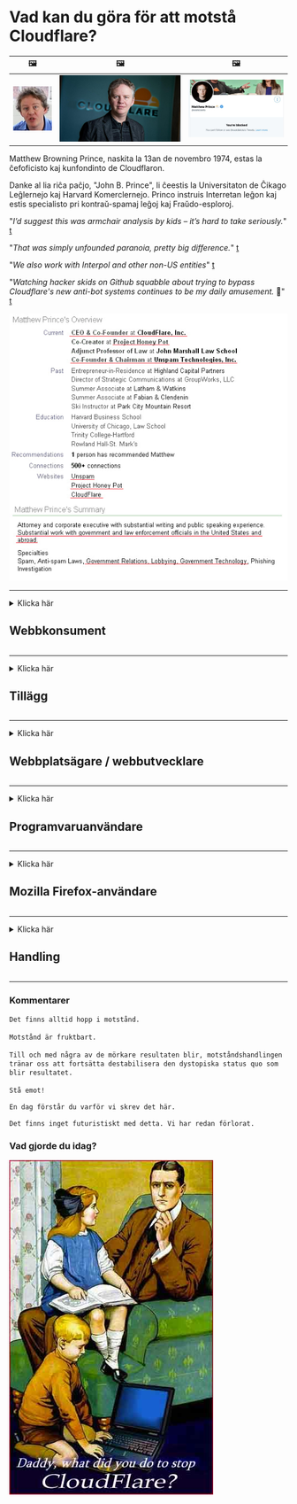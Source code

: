 # Vad kan du göra för att motstå Cloudflare?

| 🖼 | 🖼 | 🖼 |
| --- | --- | --- |
| ![](../image/matthew_prince_teen.jpg) | ![](../image/matthew_prince.jpg) | ![](../image/blockedbymatthewprince.jpg) |


Matthew Browning Prince, naskita la 13an de novembro 1974, estas la ĉefoficisto kaj kunfondinto de Cloudflaron.

Danke al lia riĉa paĉjo, "John B. Prince", li ĉeestis la Universitaton de Ĉikago Leĝlernejo kaj Harvard Komerclernejo.
Princo instruis Interretan leĝon kaj estis specialisto pri kontraŭ-spamaj leĝoj kaj Fraŭdo-esploroj.


"*I’d suggest this was armchair analysis by kids – it’s hard to take seriously.*" [t](https://www.theguardian.com/technology/2015/nov/19/cloudflare-accused-by-anonymous-helping-isis)

"*That was simply unfounded paranoia, pretty big difference.*"  [t](https://twitter.com/xxdesmus/status/992757936123359233)

"*We also work with Interpol and other non-US entities*" [t](https://twitter.com/eastdakota/status/1203028504184360960)

"*Watching hacker skids on Github squabble about trying to bypass Cloudflare's new anti-bot systems continues to be my daily amusement.* 🍿" [t](https://twitter.com/eastdakota/status/1273277839102656515)


![](../image/whoismp.jpg)

---


<details>
<summary>Klicka här

## Webbkonsument
</summary>


- Om webbplatsen du gillar använder Cloudflare, ber dem att inte använda Cloudflare.
  - Det gnäller på sociala medier som Facebook, Reddit, Twitter eller Mastodon gör ingen skillnad. [Åtgärderna är högre än hashtags.](https://twitter.com/phyzonloop/status/1274132092490862594)
  - Försök att kontakta webbplatsägaren om du vill göra dig användbar.

[Sa Cloudflare](https://github.com/Eloston/ungoogled-chromium/issues/783):
```
Vi rekommenderar att du kontaktar administratörerna för de specifika tjänster eller webbplatser som du stöter på och delar med dig av dina erfarenheter.
```

[Om du inte frågar efter det vet webbplatsägaren aldrig detta problem.](../PEOPLE.md)

![](../image/liberapay.jpg)

[Framgångsrikt exempel](https://counterpartytalk.org/t/turn-off-cloudflare-on-counterparty-co-plz/164/5).<br>
Du har ett problem? [Höj din röst nu.](https://github.com/maraoz/maraoz.github.io/issues/1) Exempel nedan.

```
Du hjälper bara företagens censur och massövervakning.
http://crimeflare.eu.org
```

```
Din webbsida ligger i den privata muromgärdade trädgården i CloudFlare.
http://crimeflare.eu.org
```

- Ta dig tid att läsa webbplatsens sekretesspolicy.
  - om webbplatsen ligger bakom Cloudflare eller om webbplatsen använder tjänster anslutna till Cloudflare.

Det måste förklara vad "Cloudflare" är och be om tillstånd att dela dina data med Cloudflare. Underlåtenhet att göra detta kommer att leda till brott mot förtroendet och webbplatsen i fråga bör undvikas.

[Ett godtagbart exempel på integritetspolicy finns här](https://archive.is/bDlTz) ("Subprocessors" > "Entity Name")

```
Jag har läst din integritetspolicy och jag kan inte hitta ordet Cloudflare.
Jag vägrar att dela data med dig om du fortsätter att mata mina data till Cloudflare.
http://crimeflare.eu.org
```

Detta är ett exempel på integritetspolicy som inte har ordet Cloudflare.
[Liberland Jobs](https://archive.is/daKIr) [privacy policy](https://docsend.com/view/feiwyte):

![](../image/cfwontobey.jpg)

Cloudflare har sin egen integritetspolicy.
[Cloudflare älskar doxxing människor.](https://www.reddit.com/r/GamerGhazi/comments/2s64fe/be_wary_reporting_to_cloudflare/)

Här är ett bra exempel på webbplatsens registreringsformulär.
AFAIK, noll webbplats gör detta. Kommer du att lita på dem?

```
Genom att klicka på "Registrera dig för XYZ" godkänner du våra användarvillkor och sekretesspolicy.
Du samtycker också till att dela dina data med Cloudflare och samtycker också till cloudflares sekretesspolicy.
Om Cloudflare läcker din information eller inte låter dig ansluta till våra servrar är det inte vårt fel. [*]

[ Bli Medlem ] [ jag håller inte med ]
```
[*] [PEOPLE.md](../PEOPLE.md)


- Försök att inte använda deras tjänst. Kom ihåg att du övervakas av Cloudflare.
  - ["I'm in your TLS, sniffin' your passworz"](../image/iminurtls.jpg)

- Sök efter annan webbplats. Det finns alternativ och möjligheter på internet!

- Övertyga dina vänner att använda Tor dagligen.
  - Anonymitet bör vara standarden på det öppna internet!
  - [Observera att Tor-projektet ogillar detta projekt.](../HISTORY.md)

</details>

------

<details>
<summary>Klicka här

## Tillägg
</summary>

- Om din webbläsare är Firefox, Tor Browser eller Ungoogled Chromium använder du något av dessa tillägg nedan.
  - Om du vill lägga till ett annat nytt tillägg, fråga om det först.


| namn | Utvecklare | Stöd | Kan blockera | Kan meddela | Chrome |
| -------- | -------- | -------- | -------- | -------- | -------- |
| [Bloku Cloudflaron MITM-Atakon](../subfiles/about.bcma.md) | #Addon | [ ? ](http://crimeflare.eu.org/) | **Ja**     | **Ja**     |  **Ja** |
| [Ĉu ligoj estas vundeblaj al MITM-atako?](../subfiles/about.ismm.md) | #Addon | [ ? ](http://crimeflare.eu.org/) | Nej     | **Ja**     |  **Ja** |
| [Ĉu ĉi tiuj ligoj blokos Tor-uzanton?](../subfiles/about.isat.md) | #Addon | [ ? ](http://crimeflare.eu.org/) | Nej     | **Ja**     |  **Ja** |
| [Block Cloudflare MITM Attack](https://trac.torproject.org/projects/tor/attachment/ticket/24351/block_cloudflare_mitm_attack-1.0.14.1-an%2Bfx.xpi)<br>[**DELETED BY TOR PROJECT**](../HISTORY.md) | nullius | [ ? ](../tool/block_cloudflare_mitm_fx), [Link](http://crimeflare.eu.org/) | **Ja**     | **Ja**     |  Nej |
| [TPRB](http://34ahehcli3epmhbu2wbl6kw6zdfl74iyc4vg3ja4xwhhst332z3knkyd.onion/) | Sw | [ ? ](http://34ahehcli3epmhbu2wbl6kw6zdfl74iyc4vg3ja4xwhhst332z3knkyd.onion/) | **Ja**     | **Ja**     |  Nej |
| [Detect Cloudflare](https://addons.mozilla.org/en-US/firefox/addon/detect-cloudflare/) | Frank Otto | [ ? ](https://github.com/traktofon/cf-detect) | Nej     | **Ja**     |  Nej |
| [True Sight](https://addons.mozilla.org/en-US/firefox/addon/detect-cloudflare-plus/) | claustromaniac | [ ? ](https://github.com/claustromaniac/detect-cloudflare-plus) | Nej     | **Ja**     |  Nej |
| [Which Cloudflare datacenter am I visiting?](https://addons.mozilla.org/en-US/firefox/addon/cf-pop/) | 依云 | [ ? ](https://github.com/lilydjwg/cf-pop) | Nej     | **Ja**     |  Nej |


- "Decentraleyes" kan stoppa anslutningen till "CDNJS (Cloudflare)".
  - Det förhindrar att många förfrågningar når nätverk och tjänar lokala filer för att förhindra att webbplatser går sönder.
  - Utvecklaren svarade: "[very concerning indeed](https://github.com/Synzvato/decentraleyes/issues/236#issuecomment-352049501)", "[widespread usage severely centralizes the web](https://github.com/Synzvato/decentraleyes/issues/251#issuecomment-366752049)"

- [Du kan också ta bort eller misstro Cloudflare-certifikat från din Certificate Authority (CA).](https://www.ssl.com/how-to/remove-root-certificate-firefox/)

</details>

------

<details>
<summary>Klicka här

## Webbplatsägare / webbutvecklare
</summary>


![](../image/word_cloudflarefree.jpg)

- Använd inte Cloudflare-lösning, period.
  - Du kan göra bättre än det, eller hur? [Så här tar du bort Cloudflare-prenumerationer, planer, domäner eller konton.](https://support.cloudflare.com/hc/en-us/articles/200167776-Removing-subscriptions-plans-domains-or-accounts)

| 🖼 | 🖼 |
| --- | --- |
| ![](../image/htmlalertcloudflare.jpg) | ![](../image/htmlalertcloudflare2.jpg) |

- Vill du ha fler kunder? Du vet vad som ska göras. Tips är "över linjen".
  - [Hej, du skrev "Vi tar din integritet på allvar" men jag fick "Fel 403 Förbjuden anonym proxy ej tillåten".](https://it.slashdot.org/story/19/02/19/0033255/stop-saying-we-take-your-privacy-and-security-seriously) Varför blockerar du Tor eller VPN? Och varför blockerar du tillfälliga e-postmeddelanden?

![](../image/anonexist.jpg)

- Användning av Cloudflare ökar risken för avbrott. Besökare kan inte komma åt din webbplats om din server är nere eller Cloudflare är nere.
  - [Trodde du verkligen att Cloudflare aldrig gick ner?](https://www.ibtimes.com/cloudflare-down-not-working-sites-producing-504-gateway-timeout-errors-2618008) [Another](https://twitter.com/Jedduff/status/1097875615997399040) [sample](https://twitter.com/search?f=tweets&vertical=default&q=Cloudflare%20is%20having%20problems). [Need more](../PEOPLE.md)?

![](../image/cloudflareinternalerror.jpg)

- Att använda Cloudflare för att proxy din "API-tjänst", "mjukvaruuppdateringsserver" eller "RSS-flöde" kommer att skada din kund. En kund ringde till dig och sa "Jag kan inte använda ditt API längre", och du har ingen aning om vad som händer. Cloudflare kan tyst blockera din kund. Tycker du att det är okej?
  - Det finns många RSS-läsarklienter och RSS-läsare online-tjänster. Varför publicerar du RSS-flöde om du inte låter folk prenumerera?

![](../image/rssfeedovercf.jpg)

- Behöver du HTTPS-certifikat? Använd "Let's Encrypt" eller köp det bara från CA-företaget.

- Behöver du DNS-server? Kan du inte ställa in din egen server? Vad sägs om dem: [Hurricane Electric Free DNS](https://dns.he.net/), [Dyn.com](https://dyn.com/dns/), [1984 Hosting](https://www.1984hosting.com/), [Afraid.Org (Admin raderar ditt konto om du använder TOR)](https://freedns.afraid.org/)

- Letar du efter värdtjänst? Endast gratis? Vad sägs om dem: [Onion Service](http://vww6ybal4bd7szmgncyruucpgfkqahzddi37ktceo3ah7ngmcopnpyyd.onion/en/security/network-security/tor/onionservices-best-practices), [Free Web Hosting Area](https://freewha.com/), [Autistici/Inventati Web Site Hosting](https://www.autinv5q6en4gpf4.onion/services/website), [Github Pages](https://pages.github.com/), [Surge](https://surge.sh/)
  - [Alternativ till Cloudflare](../subfiles/cloudflare-alternatives.md)

- Använder du "cloudflare-ipfs.com"? [Vet du att Cloudflare IPFS är dåligt?](../PEOPLE.md)

- Installera brandväggen för webbapplikationer som OWASP och Fail2Ban på din server och konfigurera den korrekt.
  - Att blockera Tor är ingen lösning. Straffa inte alla bara för små dåliga användare.

- Omdirigera eller blockera "Cloudflare Warp" -användare från att komma åt din webbplats. Och ge en anledning om du kan.

> IP-lista: "[Cloudflares nuvarande IP-intervall](cloudflare_inc/)"

> A: Blockera dem bara

```
server {
...
deny 173.245.48.0/20;
deny 103.21.244.0/22;
deny 103.22.200.0/22;
deny 103.31.4.0/22;
deny 141.101.64.0/18;
deny 108.162.192.0/18;
deny 190.93.240.0/20;
deny 188.114.96.0/20;
deny 197.234.240.0/22;
deny 198.41.128.0/17;
deny 162.158.0.0/15;
deny 104.16.0.0/12;
deny 172.64.0.0/13;
deny 131.0.72.0/22;
deny 2400:cb00::/32;
deny 2606:4700::/32;
deny 2803:f800::/32;
deny 2405:b500::/32;
deny 2405:8100::/32;
deny 2a06:98c0::/29;
deny 2c0f:f248::/32;
...
}
```

> B: Omdirigera till varningssidan

```
http {
...
geo $iscf {
default 0;
173.245.48.0/20 1;
103.21.244.0/22 1;
103.22.200.0/22 1;
103.31.4.0/22 1;
141.101.64.0/18 1;
108.162.192.0/18 1;
190.93.240.0/20 1;
188.114.96.0/20 1;
197.234.240.0/22 1;
198.41.128.0/17 1;
162.158.0.0/15 1;
104.16.0.0/12 1;
172.64.0.0/13 1;
131.0.72.0/22 1;
2400:cb00::/32 1;
2606:4700::/32 1;
2803:f800::/32 1;
2405:b500::/32 1;
2405:8100::/32 1;
2a06:98c0::/29 1;
2c0f:f248::/32 1;
}
...
}

server {
...
if ($iscf) {rewrite ^ https://example.com/cfwsorry.php;}
...
}

<?php
header('HTTP/1.1 406 Not Acceptable');
echo <<<CLOUDFLARED
Thank you for visiting ourwebsite.com!<br />
We are sorry, but we can't serve you because your connection is being intercepted by Cloudflare.<br />
Please read http://crimeflare.eu.org for more information.<br />
CLOUDFLARED;
die();
```

- Ställ in Tor Onion Service eller I2P om du tror på frihet och välkomnar anonyma användare.

- Be om råd från andra Clearnet / Tor dubbla webbplatsoperatörer och få anonyma vänner!

</details>

------

<details>
<summary>Klicka här

## Programvaruanvändare
</summary>


- Discord använder CloudFlare. Alternativ? Vi rekommenderar [**Briar** (Android)](https://f-droid.org/en/packages/org.briarproject.briar.android/), [Ricochet (PC)](https://ricochet.im/), [Tox + Tor (Android/PC)](https://tox.chat/download.html)
  - Briar inkluderar Tor-demon så att du inte behöver installera Orbot.
  - Qwtch-utvecklare, Open Privacy, raderade stop_cloudflare-projekt från deras git-tjänst utan föregående meddelande.

- Om du använder Debian GNU / Linux eller något derivat, prenumerera: [bug #831835](https://bugs.debian.org/cgi-bin/bugreport.cgi?bug=831835). Och om du kan, hjälp med att verifiera korrigeringsfilen och hjälp underhållaren att komma till rätt slutsats om huruvida den ska accepteras.

- Rekommendera alltid dessa webbläsare.

| namn | Utvecklare | Stöd | Kommentar |
| -------- | -------- | -------- | -------- |
| [Ungoogled-Chromium](https://ungoogled-software.github.io/ungoogled-chromium-binaries/) | Eloston | [ ? ](https://github.com/Eloston/ungoogled-chromium) | PC (Win, Mac, Linux)  _!Tor_ |
| [Bromite](https://www.bromite.org/fdroid) | Bromite | [ ? ](https://github.com/bromite/bromite/issues) | Android  _!Tor_ |
| [Tor Browser](https://www.torproject.org/download/) | Tor Project | [ ? ](https://support.torproject.org/) | PC (Win, Mac, Linux)  _Tor_|
| [Tor Browser Android](https://www.torproject.org/download/) | Tor Project | [ ? ](https://support.torproject.org/) | Android  _Tor_|
| [Onion Browser](https://itunes.apple.com/us/app/onion-browser/id519296448?mt=8) | Mike Tigas | [ ? ](https://github.com/OnionBrowser/OnionBrowser/issues) | Apple iOS  _Tor_|
| [GNU/Icecat](https://www.gnu.org/software/gnuzilla/) | GNU | [ ? ](https://www.gnu.org/software/gnuzilla/) | PC (Linux) |
| [IceCatMobile](https://f-droid.org/en/packages/org.gnu.icecat/) | GNU | [ ? ](https://lists.gnu.org/mailman/listinfo/bug-gnuzilla) | Android |
| [Iridium Browser](https://iridiumbrowser.de/about/) | Iridium | [ ? ](https://github.com/iridium-browser/iridium-browser/) | PC (Win, Mac, Linux, OpenBSD) |


Annan programvaras integritet är ofullkomlig. Detta betyder inte att Tor-webbläsaren är "perfekt".
Det finns inget 100% säkert eller 100% privat på internet och teknik.

- Vill du inte använda Tor? Du kan använda vilken webbläsare som helst med Tor-demon.
  - [Observera att Tor-projektet inte gillar detta.](https://support.torproject.org/tbb/tbb-9/) Använd Tor Browser om du kan göra det.
- [Hur man använder Chromium med Tor](../subfiles/chromium_tor.md)


Låt oss prata om annan programvaras integritet.

- [Om du verkligen behöver använda Firefox, välj "Firefox ESR".](https://www.mozilla.org/en-US/firefox/organizations/)
  - [Firefox - Spyware Watchdog](https://spyware.neocities.org/articles/firefox.html)
  - [Firefox avvisar yttrandefrihet, förbjuder yttrandefrihet](https://web.archive.org/web/20200423010026/https://reclaimthenet.org/firefox-rejects-free-speech-bans-free-speech-commenting-plugin-dissenter-from-its-extensions-gallery/)
  - ["100+ nedröstningar. Det verkar som att be ett programvaruföretag att hålla fast vid ... programvara är bara för mycket idag."](https://old.reddit.com/r/firefox/comments/gutdiw/weve_got_work_to_do_the_mozilla_blog/fslbbb6/)
  - [Uh, varför visar Firefox mig sponsrade länkar i mitt URL-fält?](https://www.reddit.com/r/firefox/comments/jybx2w/uh_why_is_firefox_showing_me_sponsored_links_in/)
  - [Mozilla - Devil Incarnate](https://digdeeper.neocities.org/ghost/mozilla.html)

- [Kom ihåg att Mozilla använder Cloudflare-tjänsten.](https://www.robtex.com/dns-lookup/www.mozilla.org) [De använder också Cloudflares DNS-tjänst på sin produkt.](https://www.theregister.co.uk/2018/03/21/mozilla_testing_dns_encryption/)

- [Mozilla avvisade officiellt denna biljett.](https://bugzilla.mozilla.org/show_bug.cgi?id=1426618)

- [Firefox Focus är ett skämt.](https://github.com/mozilla-mobile/focus-android/issues/1743) [De lovade att stänga av telemetri men de ändrade det.](https://github.com/mozilla-mobile/focus-android/issues/4210)

- [PaleMoon / Basilisk-utvecklare älskar Cloudflare.](https://github.com/mozilla-mobile/focus-android/issues/1743#issuecomment-345993097)
  - [Pale Moon's Archive Server hackade och sprider skadlig kod i 18 månader](https://www.reddit.com/r/privacytoolsIO/comments/cc808y/pale_moons_archive_server_hacked_and_spread/)
  - Han hatar också Tor-användare - "[Låt det vara fientligt mot Tor. Jag tycker att de flesta webbplatser bör vara fientliga mot Tor med tanke på dess extremt höga missbruksfaktor.](https://github.com/yacy/yacy_search_server/issues/314#issuecomment-565932097)"

- [Waterfox har allvarliga "telefoner hem" problem](https://spyware.neocities.org/articles/waterfox.html)

- [Google Chrome är ett spionprogram.](https://www.gnu.org/proprietary/malware-google.en.html)
  - [Google profilerar din aktivitet.](https://spyware.neocities.org/articles/chrome.html)

- [SRWare Iron gör för många telefoner hemanslutning.](https://spyware.neocities.org/articles/iron.html) Det ansluter också till google-domäner.

- [Modig webbläsare vitlista Facebook / Twitter spårare.](https://www.bleepingcomputer.com/news/security/facebook-twitter-trackers-whitelisted-by-brave-browser/)
  - [Här är fler frågor.](https://spyware.neocities.org/articles/brave.html)
  - [binance affiliate ID](https://twitter.com/cryptonator1337/status/1269594587716374528)

- [Microsoft Edge låter Facebook köra Flash-kod bakom användarens rygg.](https://www.zdnet.com/article/microsoft-edge-lets-facebook-run-flash-code-behind-users-backs/)

- [Vivaldi respekterar inte din integritet.](https://spyware.neocities.org/articles/vivaldi.html)

- [Opera spionprogramnivå: extremt hög](https://spyware.neocities.org/articles/opera.html)

- Apple iOS: [Du borde inte använda iOS alls, främst för att det är skadlig kod.](https://www.gnu.org/proprietary/malware-apple.html)

Därför rekommenderar vi endast ovanstående tabell. Inget annat.

</details>

------

<details>
<summary>Klicka här

## Mozilla Firefox-användare
</summary>


- "Firefox Nightly" kommer att skicka felsökningsinformation till Mozillas servrar utan att välja bort metod.
  - [Mozillas servrar uppträder Cloudflare](https://www.digwebinterface.com/?hostnames=www.mozilla.org%0D%0Amozilla.cloudflare-dns.com&type=&ns=resolver&useresolver=8.8.4.4&nameservers=)

- Det är möjligt att förbjuda Firefox att ansluta till Mozillas servrar.
  - [Mozillas policy-mallar guide](https://github.com/mozilla/policy-templates/blob/master/README.md)
  - Tänk på att detta trick kan sluta fungera i senare version eftersom Mozilla gillar att vitlista sig själva.
  - Använd brandvägg och DNS-filter för att blockera dem helt.

"`/distribution/policies.json`"

>     "WebsiteFilter": {
> 		"Block": [
> 		"*://*.mozilla.com/*",
> 		"*://*.mozilla.net/*",
> 		"*://*.mozilla.org/*",
> 		"*://webcompat.com/*",
> 		"*://*.firefox.com/*",
> 		"*://*.thunderbird.net/*",
> 		"*://*.cloudflare.com/*"
> 		]
>     },


- ~~Rapportera ett fel på mozillas tracker och ber dem att inte använda Cloudflare.~~ Det fanns en felrapport om bugzilla. Många människor publicerades sin oro, men felet döljdes av administratören 2018.

- Du kan inaktivera DoH i Firefox.
  - [Ändra standard DNS-leverantör av Firefox](../subfiles/change-firefox-dns.md)

![](../image/firefoxdns.jpg)

- [Om du vill använda DNS som inte är ISP, överväg att använda OpenNIC Tier2 DNS-tjänst eller någon av icke-Cloudflare DNS-tjänster.](https://wiki.opennic.org/start)
![](../image/opennic.jpg)
  - Blockera Cloudflare med DNS. [Crimeflare DNS](../subfiles/service.publicdns.md)

- Du kan använda Tor som DNS-resolver. [Om du inte är Tor-expert, ställ frågor här.](https://tor.stackexchange.com/)

> **Hur?**
> 1. Ladda ner Tor och installera den på din dator.
> 2. Lägg till den här raden i "torrc" -filen.
> DNSPort 127.0.0.1:53
> 3. Starta om Tor.
> 4. Ställ in datorns DNS-server på "127.0.0.1".

</details>

------

<details>
<summary>Klicka här

## Handling
</summary>


- Berätta för andra runt dig om farorna med Cloudflare.

- [Hjälp till att förbättra detta arkiv.](http://crimeflare.eu.org)
  - Både listorna, argumenten mot det och detaljerna.

- [Dokumentera och gör mycket offentligt där saker går fel med Cloudflare (och liknande företag), se till att nämna detta förvar när du gör det](http://crimeflare.eu.org) :)

- Få fler människor som använder Tor som standard så att de kan uppleva webben ur olika delar av världen.

- Starta grupper, i sociala medier och meatspace, dedikerade till att befria världen från Cloudflare.

- Om så är lämpligt, länka till dessa grupper på detta arkiv - det här kan vara en plats för samordning av att arbeta tillsammans som grupper.

- [Starta ett coop som kan ge ett meningsfullt alternativ till Cloudflare.](../subfiles/cloudflare-alternatives.md)

- Låt oss veta om några alternativ som hjälper åtminstone att tillhandahålla flera lager försvar mot Cloudflare.

- Om du är Cloudflare-kund ställer du in dina sekretessinställningar och väntar på att de bryter mot dem.
  - [Ta dem sedan under avgifter mot skräppost / sekretess.](https://twitter.com/thexpaw/status/1108424723233419264)

- Om du befinner dig i Amerikas förenta stater och webbplatsen i fråga är en bank eller en revisor, försök att sätta rättsligt tryck under Gramm – Leach – Bliley Act, eller amerikanerna med DIsabilities Act och rapportera tillbaka till oss hur långt du når .

- Om webbplatsen är en statlig webbplats, försök att sätta rättsligt tryck under den första ändringen av USA: s konstitution.

- Om du är EU-medborgare, kontakta webbplatsen för att skicka din personliga information enligt den allmänna dataskyddsförordningen. Om de vägrar att ge dig din information är det ett brott mot lagen.

- För företag som hävdar att de erbjuder tjänster på sin webbplats, försök rapportera dem som "falsk reklam" till konsumentskyddsorganisationer och BBB. Cloudflare-webbplatser betjänas av Cloudflare-servrar.

- [ITU föreslår i USA-sammanhanget att Cloudflare börjar bli tillräckligt stor för att antitrustlagar kan komma över dem.](https://www.itu.int/en/ITU-T/Workshops-and-Seminars/20181218/Documents/Geoff_Huston_Presentation.pdf)

- Det kan tänkas att GNU GPL version 4 kan innehålla en bestämmelse mot att lagra källkod bakom en sådan tjänst, vilket kräver att alla GPLv4 och senare program åtminstone är källkoden tillgänglig via ett medium som inte diskriminerar Tor-användare.

</details>

------

### Kommentarer

```
Det finns alltid hopp i motstånd.

Motstånd är fruktbart.

Till och med några av de mörkare resultaten blir, motståndshandlingen tränar oss att fortsätta destabilisera den dystopiska status quo som blir resultatet.

Stå emot!
```

```
En dag förstår du varför vi skrev det här.
```

```
Det finns inget futuristiskt med detta. Vi har redan förlorat.
```

### Vad gjorde du idag?


![](../image/stopcf.jpg)
